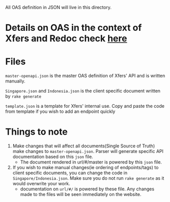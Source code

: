 All OAS definition in JSON will live in this directory.

# Details on OAS in the context of Xfers and Redoc check [here](https://www.lucidchart.com/documents/edit/162333a7-ba63-4f02-9ee3-ffb54d7cfa50/0)

# Files
`master-openapi.json` is the master OAS definition of Xfers' API and is written manually.

`Singapore.json` and `Indonesia.json` is the client specific document written by `rake generate`

`template.json` is a template for Xfers' internal use. Copy and paste the code from template if you wish to add an endpoint quickly

# Things to note
1. Make changes that will affect all documents(Single Source of Truth) make changes to `master-openapi.json`. Parser will generate specific API documentation based on this `json` file.
    - The document rendered in url/#/master is powered by this `json` file.
2. If you wish to make manual changes(ie ordering of endpoints/tags) to client specific documents, you can change the code in `Singapore/Indonesia.json`. Make sure you do not run `rake generate` as it would overwrite your work.
    - documentation on `url/#/` is powered by these file. Any changes made to the files will be seen immediately on the website.

